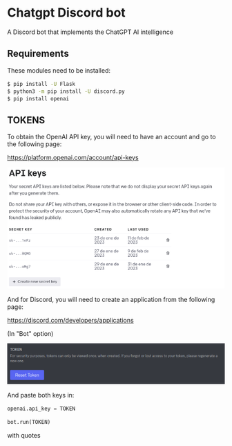 
# Chatgpt Discord bot

A Discord bot that implements the ChatGPT AI intelligence



## Requirements

These modules need to be installed:

```bash
$ pip install -U Flask
$ python3 -m pip install -U discord.py
$ pip install openai
```
    
## TOKENS
To obtain the OpenAI API key, you will need to have an account and go to the following page:

https://platform.openai.com/account/api-keys

![alt openaikey](https://github.com/AguuZzz/ChatGPT-DiscordBot/blob/main/screenshot2.png?raw=true)

And for Discord, you will need to create an application from the following page:

https://discord.com/developers/applications

(In "Bot" option)

![alt discordkey](https://github.com/AguuZzz/ChatGPT-DiscordBot/blob/main/screenshot.png?raw=true)

And paste both keys in:

```PYTHON
openai.api_key = TOKEN
```

```PYTHON
bot.run(TOKEN)
```
with quotes
